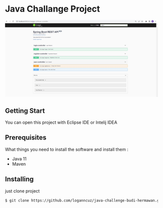Java Challange Project
=====================================

 <div align="center">
    <img src="/API Documentation.JPG" width="800px"</img> 
</div>

## Getting Start

You can open this project with Eclipse IDE or Intelij IDEA

## Prerequisites

What things you need to install the software and install them :

* Java 11
* Maven 

## Installing

just clone project  

```sh
$ git clone https://github.com/loganncuz/java-challenge-budi-hermawan.git

```


 
